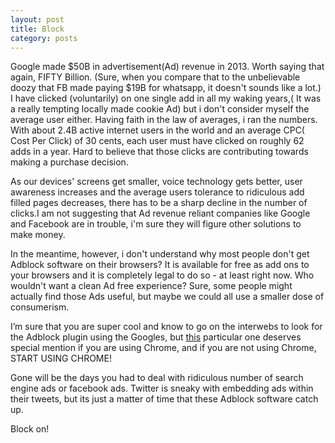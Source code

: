 ```yaml
---
layout: post
title: Block 
category: posts
---
```

Google made $50B in advertisement(Ad) revenue in 2013. Worth saying that again, FIFTY Billion. (Sure, when you compare that to the unbelievable doozy that FB made paying $19B for whatsapp, it doesn't sounds like a lot.) 
I have clicked (voluntarily) on one single add in all my waking years,( It was a really tempting locally made cookie Ad) but i don't consider myself the average user either. Having faith in the law of averages, i ran the numbers. With about 2.4B active internet users in the world and an average CPC( Cost Per Click) of 30 cents, each user must have clicked on roughly 62 adds in a year. Hard to believe that those clicks are contributing towards making a purchase decision. 

As our devices' screens get smaller, voice technology gets better, user awareness increases and the average users tolerance to ridiculous add filled pages decreases, there has to be  a sharp decline in the number of clicks.I am not suggesting that Ad revenue reliant companies like Google and Facebook are in trouble, i'm sure they will figure other solutions to make money.

In the meantime, however, i don't understand why most people don't get Adblock software on their browsers? It is available for free as add ons to your browsers and it is completely legal to do so - at least right now. Who wouldn't want a clean Ad free experience? Sure, some people might actually find those Ads useful, but maybe we could all use a smaller dose of consumerism.

I’m sure that you are super cool and know to go on the interwebs to look for the Adblock plugin using the Googles, but <a href ="http://goo.gl/LhZNq">this</a> particular one deserves special mention if you are using Chrome, and if you are not using Chrome, START USING CHROME!

Gone will be the days you had to deal with ridiculous number of search engine ads or facebook ads. Twitter is sneaky with embedding ads within their tweets, but its just a matter of time that these Adblock software catch up. 

Block on!

